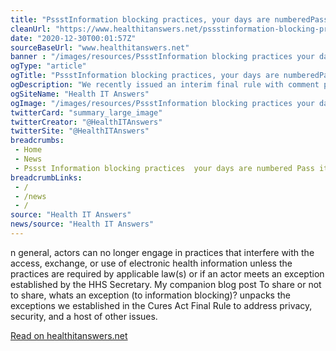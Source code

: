 ```yaml
--- 
title: "PssstInformation blocking practices, your days are numberedPass it on. "
cleanUrl: "https://www.healthitanswers.net/pssstinformation-blocking-practices-your-days-are-numberedpass-it-on/"
date: "2020-12-30T00:01:57Z"
sourceBaseUrl: "www.healthitanswers.net"
banner : "/images/resources/PssstInformation blocking practices your days are numberedPass it on.jpg"
ogType: "article"
ogTitle: "PssstInformation blocking practices, your days are numberedPass it on. | Health IT Answers"
ogDescription: "We recently issued an interim final rule with comment period that extended the deadline for when the information blocking regulation applies to actors to April 5, 2021."
ogSiteName: "Health IT Answers"
ogImage: "/images/resources/PssstInformation blocking practices your days are numberedPass it on.jpg"
twitterCard: "summary_large_image"
twitterCreator: "@HealthITAnswers"
twitterSite: "@HealthITAnswers"
breadcrumbs:
 - Home
 - News
 - Pssst Information blocking practices  your days are numbered Pass it on
breadcrumbLinks:
 - / 
 - /news
 - / 
source: "Health IT Answers"
news/source: "Health IT Answers"
---
```

n general, actors can no longer engage in practices that interfere with the access, exchange, or use of electronic health information unless the practices are required by applicable law(s) or if an actor meets an exception established by the HHS Secretary. My companion blog post To share or not to share, whats an exception (to information blocking)? unpacks the exceptions we established in the Cures Act Final Rule to address privacy, security, and a host of other issues.  
  
[Read on healthitanswers.net](https://www.healthitanswers.net/pssstinformation-blocking-practices-your-days-are-numberedpass-it-on/)
